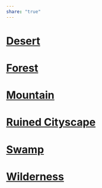 ```yaml
---
share: "true"
---
```


# [Desert](./Desert.html)

# [Forest](./Forest.html)
# [Mountain](./Mountain.html)

# [Ruined Cityscape](./Ruined%20Cityscape.html)
# [Swamp](./Swamp.html)
# [Wilderness](./Wilderness.html)